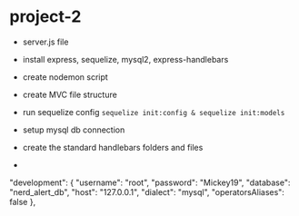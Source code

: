 # project-2


* server.js file
* install express, sequelize, mysql2, express-handlebars
* create nodemon script

* create MVC file structure

* run sequelize config
`sequelize init:config & sequelize init:models`
* setup mysql db connection

* create the standard handlebars folders and files
* 


"development": {
    "username": "root",
    "password": "Mickey19",
    "database": "nerd_alert_db",
    "host": "127.0.0.1",
    "dialect": "mysql",
    "operatorsAliases": false
  },